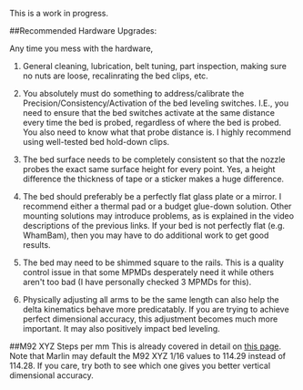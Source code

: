 This is a work in progress.

##Recommended Hardware Upgrades: 

Any time you mess with the hardware, 

1. General cleaning, lubrication, belt tuning, part inspection, making sure no nuts are loose, recalinrating the bed clips, etc.

2. You absolutely must do something to address/calibrate the Precision/Consistency/Activation of the bed leveling switches. I.E., you need to ensure that the bed switches activate at the same distance every time the bed is probed, regardless of where the bed is probed. You also need to know what that probe distance is. I highly recommend using well-tested bed hold-down clips. 

3. The bed surface needs to be completely consistent so that the nozzle probes the exact same surface height for every point. Yes, a height difference the thickness of tape or a sticker makes a huge difference.

4. The bed should preferably be a perfectly flat glass plate or a mirror. I recommend either a thermal pad or a budget glue-down solution. Other mounting solutions may introduce problems, as is explained in the video descriptions of the previous links. If your bed is not perfectly flat (e.g. WhamBam), then you may have to do additional work to get good results.

5. The bed may need to be shimmed square to the rails. This is a quality control issue in that some MPMDs desperately need it while others aren't too bad (I have personally checked 3 MPMDs for this).

6. Physically adjusting all arms to be the same length can also help the delta kinematics behave more predicatably. If you are trying to achieve perfect dimensional accuracy, this adjustment becomes much more important. It may also positively impact bed leveling. 

##M92 XYZ Steps per mm
This is already covered in detail on [this page](https://www.thingiverse.com/thing:3892011). Note that Marlin may default the M92 XYZ 1/16 values to 114.29 instead of 114.28. If you care, try both to see which one gives you better vertical dimensional accuracy.
